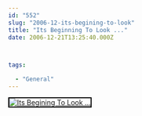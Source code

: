 ```yaml
---
id: "552"
slug: "2006-12-its-begining-to-look"
title: "Its Beginning To Look ..."
date: 2006-12-21T13:25:40.000Z



tags:

  - "General"
---
```

<div class="sqs-html-content">
  <div style="float: left; margin-right: 10px; margin-bottom: 10px"><a title="Its Begining To Look ..." href="http://www.flickr.com/photos/mclazarus/329239521/"><img style="border: 2px solid #000000" alt="Its Begining To Look ..." src="http://farm1.static.flickr.com/138/329239521_b1c3595c0f_m.jpg" /></a></div>
<p><br clear="all" /></p>
</div>
